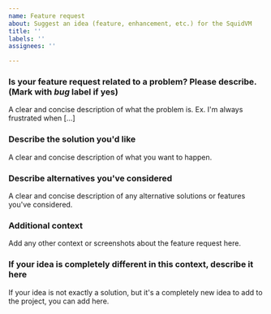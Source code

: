 ```yaml
---
name: Feature request
about: Suggest an idea (feature, enhancement, etc.) for the SquidVM
title: ''
labels: ''
assignees: ''

---
```


### **Is your feature request related to a problem? Please describe.** **(Mark with ***bug*** label if yes)**
A clear and concise description of what the problem is. Ex. I'm always frustrated when [...]

### **Describe the solution you'd like**
A clear and concise description of what you want to happen.

### **Describe alternatives you've considered**
A clear and concise description of any alternative solutions or features you've considered.

### **Additional context**
Add any other context or screenshots about the feature request here.

### **If your idea is completely different in this context, describe it here**
If your idea is not exactly a solution, but it's a completely new idea to add to the project, you can add here.
